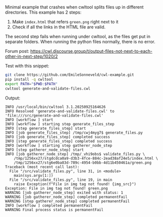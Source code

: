 Minimal example that crashes when cwltool splits files up in different directories.
This example has 2 steps:
1. Make `index.html` that refers `green.png` right next to it
2. Check if all the links in the HTML file are valid.

The second step fails when running under cwltool, as the files get put in separate folders. When running the python files normally, there is no error.

Forum post: https://cwl.discourse.group/t/output-files-not-next-to-each-other-in-next-step/1020/2

Test with this snippet:
```bash
git clone https://github.com/EmileSonneveld/cwl-example.git
pip install -q cwltool
export PATH="$PWD:$PATH"
cwltool generate-and-validate-files.cwl
```

Output:
```
INFO /usr/local/bin/cwltool 3.1.20250925164626
INFO Resolved 'generate-and-validate-files.cwl' to 'file:///src/generate-and-validate-files.cwl'
INFO [workflow ] start
INFO [workflow ] starting step generate_files_step
INFO [step generate_files_step] start
INFO [job generate_files_step] /tmp/cwj4myg7$ generate_files.py
INFO [job generate_files_step] completed success
INFO [step generate_files_step] completed success
INFO [workflow ] starting step gatherer_node_step
INFO [step gatherer_node_step] start
INFO [job gatherer_node_step] /tmp/_vhi9obs$ validate_files.py \
    /tmp/1256xx27/stgdcdca0a9-d3b3-4fce-884c-2ead38af24e5/index.html \
    /tmp/1256xx27/stg6e0ba83d-789c-4954-b0bb-4d11b450461a/green.png
Traceback (most recent call last):
  File "/src/validate_files.py", line 31, in <module>
    main(sys.argv[1:])
  File "/src/validate_files.py", line 19, in main
    raise Exception(f"File in img tag not found! {img_src}")
Exception: File in img tag not found! green.png
WARNING [job gatherer_node_step] exited with status: 1
WARNING [job gatherer_node_step] completed permanentFail
WARNING [step gatherer_node_step] completed permanentFail
INFO [workflow ] completed permanentFail
WARNING Final process status is permanentFail
```
